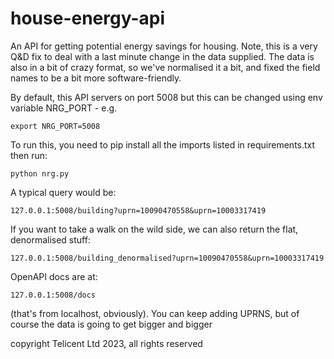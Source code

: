 # house-energy-api
An API for getting potential energy savings for housing. Note, this is a very Q&D fix to deal with a last minute change in the data supplied. The data is also in a bit of crazy format, so we've normalised it a bit, and fixed the field names to be a bit more software-friendly. 

By default, this API servers on port 5008 but this can be changed using env variable NRG_PORT - e.g.

    export NRG_PORT=5008
    
To run this, you need to pip install all the imports listed in requirements.txt then run:

    python nrg.py

A typical query would be:

    127.0.0.1:5008/building?uprn=10090470558&uprn=10003317419

If you want to take a walk on the wild side, we can also return the flat, denormalised stuff:

    127.0.0.1:5008/building_denormalised?uprn=10090470558&uprn=10003317419


OpenAPI docs are at:

    127.0.0.1:5008/docs

(that's from localhost, obviously). You can keep adding UPRNS, but of course the data is going to get bigger and bigger

copyright Telicent Ltd 2023, all rights reserved